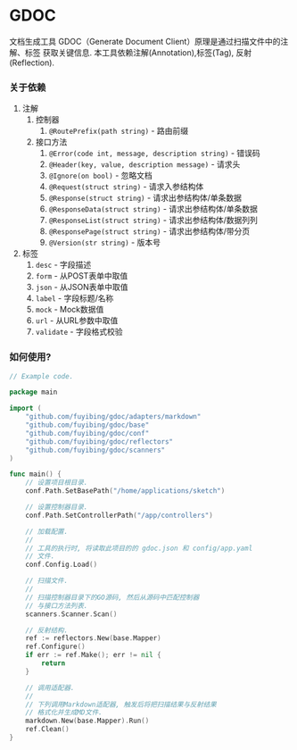 # GDOC

文档生成工具 GDOC（Generate Document Client）原理是通过扫描文件中的注解、标签
获取关键信息. 本工具依赖注解(Annotation),标签(Tag), 反射(Reflection).

### 关于依赖

1. 注解
    1. 控制器
        1. `@RoutePrefix(path string)` - 路由前缀
    2. 接口方法
        1. `@Error(code int, message, description string)` - 错误码
        2. `@Header(key, value, description message)` - 请求头
        3. `@Ignore(on bool)` - 忽略文档
        4. `@Request(struct string)` - 请求入参结构体
        5. `@Response(struct string)` - 请求出参结构体/单条数据
        6. `@ResponseData(struct string)` - 请求出参结构体/单条数据
        7. `@ResponseList(struct string)` - 请求出参结构体/数据列列
        8. `@ResponsePage(struct string)` - 请求出参结构体/带分页
        9. `@Version(str string)` - 版本号
2. 标签
    1. `desc` - 字段描述
    2. `form` - 从POST表单中取值
    3. `json` - 从JSON表单中取值
    4. `label` - 字段标题/名称
    5. `mock` - Mock数据值
    6. `url` - 从URL参数中取值
    7. `validate` - 字段格式校验

### 如何使用?

```go
// Example code.

package main

import (
	"github.com/fuyibing/gdoc/adapters/markdown"
	"github.com/fuyibing/gdoc/base"
	"github.com/fuyibing/gdoc/conf"
	"github.com/fuyibing/gdoc/reflectors"
	"github.com/fuyibing/gdoc/scanners"
)

func main() {
	// 设置项目根目录.
	conf.Path.SetBasePath("/home/applications/sketch")

	// 设置控制器目录.
	conf.Path.SetControllerPath("/app/controllers")

	// 加载配置.
	// 
	// 工具的执行时, 将读取此项目的的 gdoc.json 和 config/app.yaml
	// 文件.
	conf.Config.Load()

	// 扫描文件.
	//
	// 扫描控制器目录下的GO源码, 然后从源码中匹配控制器
	// 与接口方法列表.
	scanners.Scanner.Scan()

	// 反射结构.
	ref := reflectors.New(base.Mapper)
	ref.Configure()
	if err := ref.Make(); err != nil {
		return
	}

	// 调用适配器.
	//
	// 下列调用Markdown适配器, 触发后将把扫描结果与反射结果
	// 格式化并生成MD文件.
	markdown.New(base.Mapper).Run()
	ref.Clean()
}
```

